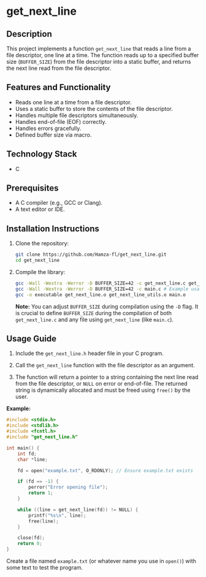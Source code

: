 # get_next_line

## Description

This project implements a function `get_next_line` that reads a line from a file descriptor, one line at a time. The function reads up to a specified buffer size (`BUFFER_SIZE`) from the file descriptor into a static buffer, and returns the next line read from the file descriptor.

## Features and Functionality

*   Reads one line at a time from a file descriptor.
*   Uses a static buffer to store the contents of the file descriptor.
*   Handles multiple file descriptors simultaneously.
*   Handles end-of-file (EOF) correctly.
*   Handles errors gracefully.
*   Defined buffer size via macro.

## Technology Stack

*   C

## Prerequisites

*   A C compiler (e.g., GCC or Clang).
*   A text editor or IDE.

## Installation Instructions

1.  Clone the repository:

    ```bash
    git clone https://github.com/Hamza-fl/get_next_line.git
    cd get_next_line
    ```

2.  Compile the library:

    ```bash
    gcc -Wall -Wextra -Werror -D BUFFER_SIZE=42 -c get_next_line.c get_next_line_utils.c
    gcc -Wall -Wextra -Werror -D BUFFER_SIZE=42 -c main.c # Example usage
    gcc -o executable get_next_line.o get_next_line_utils.o main.o
    ```

    **Note:** You can adjust `BUFFER_SIZE` during compilation using the `-D` flag.  It is crucial to define `BUFFER_SIZE` during the compilation of both `get_next_line.c` and any file using `get_next_line` (like `main.c`).

## Usage Guide

1.  Include the `get_next_line.h` header file in your C program.

2.  Call the `get_next_line` function with the file descriptor as an argument.

3.  The function will return a pointer to a string containing the next line read from the file descriptor, or `NULL` on error or end-of-file.  The returned string is dynamically allocated and must be freed using `free()` by the user.

**Example:**

```c
#include <stdio.h>
#include <stdlib.h>
#include <fcntl.h>
#include "get_next_line.h"

int main() {
    int fd;
    char *line;

    fd = open("example.txt", O_RDONLY); // Ensure example.txt exists

    if (fd == -1) {
        perror("Error opening file");
        return 1;
    }

    while ((line = get_next_line(fd)) != NULL) {
        printf("%s\n", line);
        free(line);
    }

    close(fd);
    return 0;
}
```

Create a file named `example.txt` (or whatever name you use in `open()`) with some text to test the program.
